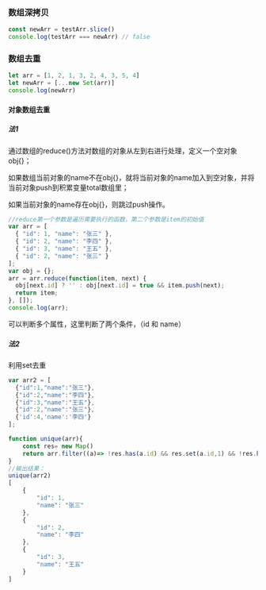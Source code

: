 ### 数组深拷贝

```js
const newArr = testArr.slice()
console.log(testArr === newArr) // false
```

### 数组去重

```js
let arr = [1, 2, 1, 3, 2, 4, 3, 5, 4]
let newArr = [...new Set(arr)]
console.log(newArr)
```

#### 对象数组去重

##### 法1

通过数组的reduce()方法对数组的对象从左到右进行处理，定义一个空对象obj{}；

如果数组当前对象的name不在obj{}，就将当前对象的name加入到空对象，并将当前对象push到积累变量total数组里；

如果当前对象的name存在obj{}，则跳过push操作。

```js
//reduce第一个参数是遍历需要执行的函数，第二个参数是item的初始值
var arr = [
  { "id": 1, "name": "张三" },
  { "id": 2, "name": "李四" },
  { "id": 3, "name": "王五" },
  { "id": 2, "name": "张三" }
];
var obj = {};
arr = arr.reduce(function(item, next) {
  obj[next.id] ? '' : obj[next.id] = true && item.push(next);
  return item;
}, []);
console.log(arr);
```
可以判断多个属性，这里判断了两个条件，（id 和 name）



##### 法2

利用set去重

```js
var arr2 = [
  {"id":1,"name":"张三"},
  {"id":2,"name":"李四"},
  {"id":3,"name":"王五"},
  {"id":2,"name":"张三"},
  {'id':4,'name':'李四'}
];

function unique(arr){
    const res= new Map()
    return arr.filter((a)=> !res.has(a.id) && res.set(a.id,1) && !res.has(a.name) && res.set(a.name,1))
}
//输出结果：
unique(arr2)
[
    {
        "id": 1,
        "name": "张三"
    },
    {
        "id": 2,
        "name": "李四"
    },
    {
        "id": 3,
        "name": "王五"
    }
]

```
